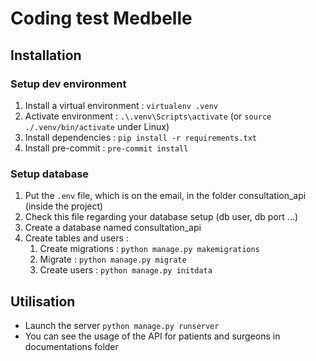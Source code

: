 # Coding test Medbelle


## Installation

### Setup dev environment

1. Install a virtual environment : ```virtualenv .venv```
2. Activate environment : ```.\.venv\Scripts\activate``` (or ```source ./.venv/bin/activate``` under Linux)
3. Install dependencies : ```pip install -r requirements.txt```
4. Install pre-commit : ```pre-commit install```

### Setup database

1. Put the ```.env``` file, which is on the email, in the folder consultation_api (inside the project)
2. Check this file regarding your database setup (db user, db port ...)
3. Create a database named consultation_api
4. Create tables and users :
   1. Create migrations : ```python manage.py makemigrations```
   2. Migrate : ```python manage.py migrate```
   3. Create users : ```python manage.py initdata```


## Utilisation

- Launch the server ```python manage.py runserver```
- You can see the usage of the API for patients and surgeons in documentations folder
